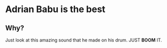 # Adrian Babu is the best

## Why?

Just look at this amazing sound that he made on his drum. JUST **BOOM** IT.
